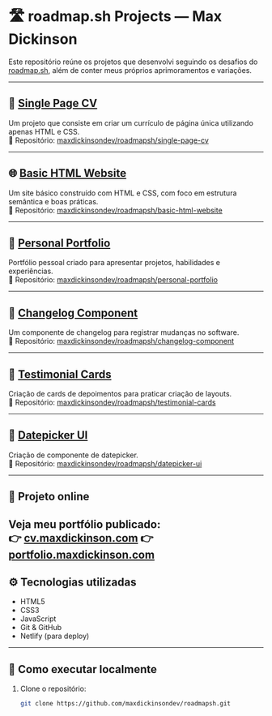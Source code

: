 # 🛣 roadmap.sh Projects — Max Dickinson

Este repositório reúne os projetos que desenvolvi seguindo os desafios do [roadmap.sh](https://roadmap.sh/), além de conter meus próprios aprimoramentos e variações.

---

## 📄 [Single Page CV](https://roadmap.sh/projects/single-page-cv)

Um projeto que consiste em criar um currículo de página única utilizando apenas HTML e CSS.  
📂 Repositório: [maxdickinsondev/roadmapsh/single-page-cv](https://github.com/maxdickinsondev/roadmapsh/tree/master/single-page-cv)

---

## 🌐 [Basic HTML Website](https://roadmap.sh/projects/basic-html-website)

Um site básico construído com HTML e CSS, com foco em estrutura semântica e boas práticas.  
📂 Repositório: [maxdickinsondev/roadmapsh/basic-html-website](https://github.com/maxdickinsondev/roadmapsh/tree/master/basic-html-website)

---

## 💼 [Personal Portfolio](https://roadmap.sh/projects/portfolio-website)

Portfólio pessoal criado para apresentar projetos, habilidades e experiências.  
📂 Repositório: [maxdickinsondev/roadmapsh/personal-portfolio](https://github.com/maxdickinsondev/roadmapsh/tree/master/personal-portfolio)

---

## 💼 [Changelog Component](https://roadmap.sh/projects/changelog-component)

Um componente de changelog para registrar mudanças no software.  
📂 Repositório: [maxdickinsondev/roadmapsh/changelog-component](https://github.com/maxdickinsondev/roadmapsh/tree/master/changelog-component)

---

## 💼 [Testimonial Cards](https://roadmap.sh/projects/testimonial-cards)

Criação de cards de depoimentos para praticar criação de layouts.  
📂 Repositório: [maxdickinsondev/roadmapsh/testimonial-cards](https://github.com/maxdickinsondev/roadmapsh/tree/master/testimonial-cards)

---

## 💼 [Datepicker UI](https://roadmap.sh/projects/datepicker-ui)

Criação de componente de datepicker.  
📂 Repositório: [maxdickinsondev/roadmapsh/datepicker-ui](https://github.com/maxdickinsondev/roadmapsh/tree/master/datepicker-ui)

---

## 🚀 Projeto online

Veja meu portfólio publicado:  
👉 [cv.maxdickinson.com](https://cv.maxdickinson.com)
👉 [portfolio.maxdickinson.com](https://portfolio.maxdickinson.com)
---

## ⚙️ Tecnologias utilizadas

- HTML5  
- CSS3  
- JavaScript  
- Git & GitHub  
- Netlify (para deploy)

---

## 🧭 Como executar localmente

1. Clone o repositório:
   ```bash
   git clone https://github.com/maxdickinsondev/roadmapsh.git
